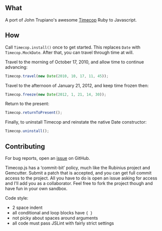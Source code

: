## What ##

A port of John Trupiano's awesome
[Timecop](https://github.com/travisjeffery/timecop)
Ruby to Javascript.

## How ##

Call `Timecop.install()` once to get started. This replaces `Date` with
`Timecop.MockDate`. After that, you can travel through time at will.

Travel to the morning of October 17, 2010, and allow time to continue advancing:

``` javascript
Timecop.travel(new Date(2010, 10, 17, 11, 45));
```

Travel to the afternoon of January 21, 2012, and keep time frozen then:

``` javascript
Timecop.freeze(new Date(2012, 1, 21, 14, 30));
```

Return to the present:

``` javascript
Timecop.returnToPresent();
```

Finally, to uninstall Timecop and reinstate the native Date constructor:

``` javascript
Timecop.uninstall();
```

## Contributing ##

For bug reports, open an [issue](https://github.com/jamesarosen/Timecop.js/issues)
on GitHub.

Timecop.js has a ‘commit-bit’ policy, much like the Rubinius project
and Gemcutter. Submit a patch that is accepted, and you can get full
commit access to the project. All you have to do is open an issue
asking for access and I'll add you as a collaborator.
Feel free to fork the project though and have fun in your own sandbox.

Code style:

 * 2 space indent
 * all conditional and loop blocks have `{ }`
 * not picky about spaces around arguments
 * all code must pass JSLint with fairly strict settings
